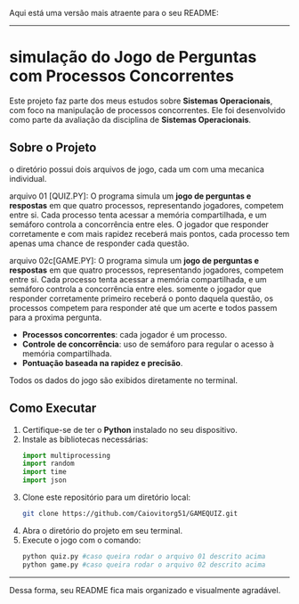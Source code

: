 Aqui está uma versão mais atraente para o seu README:

---

# simulação do Jogo de Perguntas com Processos Concorrentes

Este projeto faz parte dos meus estudos sobre **Sistemas Operacionais**, com foco na manipulação de processos concorrentes. Ele foi desenvolvido como parte da avaliação da disciplina de **Sistemas Operacionais**.

## Sobre o Projeto
o diretório possui dois arquivos de jogo, cada um com uma mecanica individual.

arquivo 01 [QUIZ.PY]:
O programa simula um **jogo de perguntas e respostas** em que quatro processos, representando jogadores, competem entre si. Cada processo tenta acessar a memória compartilhada, e um semáforo controla a concorrência entre eles. O jogador que responder corretamente e com mais rapidez receberá mais pontos, cada processo tem apenas uma chance de responder cada questão.

arquivo 02c[GAME.PY]: 
O programa simula um **jogo de perguntas e respostas** em que quatro processos, representando jogadores, competem entre si. Cada processo tenta acessar a memória compartilhada, e um semáforo controla a concorrência entre eles. somente o jogador que responder corretamente primeiro receberá o ponto daquela questão, os processos competem para responder até que um acerte e todos passem para a proxima pergunta.

- **Processos concorrentes**: cada jogador é um processo.
- **Controle de concorrência**: uso de semáforo para regular o acesso à memória compartilhada.
- **Pontuação baseada na rapidez e precisão**.

Todos os dados do jogo são exibidos diretamente no terminal.

## Como Executar

1. Certifique-se de ter o **Python** instalado no seu dispositivo.
2. Instale as bibliotecas necessárias:
   ```python
   import multiprocessing
   import random
   import time
   import json
   ```
3. Clone este repositório para um diretório local:
   ```bash
   git clone https://github.com/Caiovitorg51/GAMEQUIZ.git
   ```
4. Abra o diretório do projeto em seu terminal.
5. Execute o jogo com o comando:
   ```bash
   python quiz.py #caso queira rodar o arquivo 01 descrito acima
   python game.py #caso queira rodar o arquivo 02 descrito acima
   ```

---

Dessa forma, seu README fica mais organizado e visualmente agradável.
